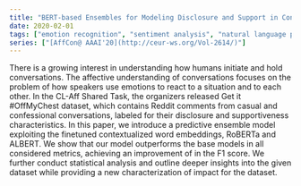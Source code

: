 ```yaml
---
title: "BERT-based Ensembles for Modeling Disclosure and Support in Conversational Social Media Text."
date: 2020-02-01
tags: ["emotion recognition", "sentiment analysis", "natural language processing", "social media analysis"]
series: ["[AffCon@ AAAI'20](http://ceur-ws.org/Vol-2614/)"]
---
```


There is a growing interest in understanding how humans initiate and hold conversations. The affective understanding of conversations focuses on the problem of how speakers use emotions to react to a situation and to each other. In the CL-Aff Shared Task, the organizers released Get it #OffMyChest dataset, which contains Reddit comments from casual and confessional conversations, labeled for their disclosure and supportiveness characteristics. In this paper, we introduce a predictive ensemble model exploiting the finetuned contextualized word embeddings, RoBERTa and ALBERT. We show that our model outperforms the base models in all considered metrics, achieving an improvement of  in the F1 score. We further conduct statistical analysis and outline deeper insights into the given dataset while providing a new characterization of impact for the dataset.

